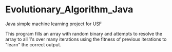 # Evolutionary_Algorithm_Java
Java simple machine learning project for USF

This program fills an array with random binary and attempts to resolve the array to all 1's over many iterations
using the fitness of previous iterations to "learn" the correct output.

